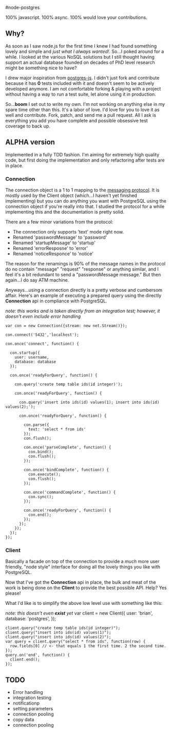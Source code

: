 #node-postgres

100% javascript. 100% async. 100% would love your contributions.

## Why?

As soon as I saw node.js for the first time I knew I had found
something lovely and simple and _just what I always wanted!_.  So...I
poked around for a while.  I looked at the various NoSQL solutions but
I still thought having support an actual database founded on decades of PhD
level research might be something nice to have?  

I drew major inspiration from
[postgres-js](http://github.com/creationix/postgres-js).  I didn't
just fork and contribute because it has
__0__ tests included with it and doesn't seem to be actively developed
anymore.  I am not comfortable forking & playing with a project
without having a way to run a test suite, let alone using it in production.

So...__boom__ I set out to write my own.  I'm not working on anything
else in my spare time other than this.  It's a labor of love.  I'd
love for you to love it as well and contribute.  Fork, patch, and send
me a pull request.  All I ask is everything you add you have complete
and possible obsessive test coverage to back up.  

## ALPHA version

Implemented in a fully TDD fashion.    I'm aiming for
extremely high quality code, but first doing the implementation and
only refactoring after tests are in place.  

### Connection

The connection object is a 1 to 1 mapping to the [messaging
protocol](http://developer.postgresql.org/pgdocs/postgres/protocol.html).
It is mostly used by the Client object (which...I haven't yet
finished implementing) but you can do anything you want with PostgreSQL using
the connection object if you're really into that.  I studied the
protocol for a while implementing this and the documentation is pretty
solid.  

There are a few minor variations from the protocol:

- The connection only supports 'text' mode right now.
- Renamed 'passwordMessage' to 'password'
- Renamed 'startupMessage' to 'startup'
- Renamed 'errorResposne' to 'error'
- Renamed 'noticeResponce' to 'notice'

The reason for the renamings is 90% of the message names in the
protocol do no contain "message" "request" "response" or anything
similar, and I feel it's a bit redundant to send a "passwordMessage
message."  But then again...I do say ATM machine.

Anyways...using a connection directly is a pretty verbose and
cumbersom affair.  Here's an example of executing a prepared query
using the directly __Connection__ api in compliance with
PostgreSQL.
 
_note: this works and is taken directly from an integration test;
however, it doesn't even include error handling_

    var con = new Connection({stream: new net.Stream()});

    con.connect('5432','localhost');

    con.once('connect', function() {

      con.startup({
        user: username,
        database: database
      });

      con.once('readyForQuery', function() {

        con.query('create temp table ids(id integer)');

        con.once('readyForQuery', function() {

          con.query('insert into ids(id) values(1); insert into ids(id) values(2);');

          con.once('readyForQuery', function() {

            con.parse({
              text: 'select * from ids'
            });
            con.flush();

            con.once('parseComplete', function() {
              con.bind();
              con.flush();
            });

            con.once('bindComplete', function() {
              con.execute();
              con.flush();
            });

            con.once('commandComplete', function() {
              con.sync();
            });

            con.once('readyForQuery', function() {
              con.end();
            });
          });
        });
      });
    });


### Client

Basically a facade on top of the connection to provide a _much_ more
user friendly, "node style" interface for doing all the lovely things
you like with PostgreSQL.

Now that I've got the __Connection__ api in place, the bulk and meat of
the work is being done on the __Client__ to provide the best possible
API.  Help? Yes please!

What I'd like is to simplify the above low level use with something
like this:

_note: this doesn't even __exist__ yet_
    var client = new Client({
      user: 'brian',
      database: 'postgres',
    });

    client.query("create temp table ids(id integer)");
    client.query("insert into ids(id) values(1)");
    client.query("insert into ids(id) values(2)");
    var query = client.query("select * from ids", function(row) {
      row.fields[0] // <- that equals 1 the first time. 2 the second time.
    });
    query.on('end', function() {
      client.end();
    });    

## TODO
  - Error handling
  - integration testing
  - notificationp
  - setting parameters
  - connection pooling
  - copy data
  - connection pooling
